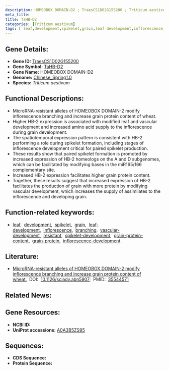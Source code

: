 ```yaml
---
description: HOMEOBOX DOMAIN-D2 ; TraesCS1D02G155200 ; Triticum aestivum
meta_title:
title: TaHB-D2
categories: [Triticum aestivum]
tags: [ leaf,development,spikelet,grain,leaf development,inflorescence,branching,vascular development,resistant,spikelet development,grain protein content,grain protein,inflorescence development ]
---
```


## Gene Details:
- **Gene ID:**	[TraesCS1D02G155200](https://ensembl.gramene.org/Triticum_aestivum/Gene/Summary?g=TraesCS1D02G155200)
- **Gene Symbol:** <u>TaHB-D2</u>
- **Gene Name:** HOMEOBOX DOMAIN-D2
- **Genome:** [Chinese_Spring1.0](https://ensembl.gramene.org/Triticum_aestivum/Info/Index)
- **Species:** *Triticum aestivum*

## Functional Descriptions:
   - MicroRNA-resistant alleles of HOMEOBOX DOMAIN-2 modify inflorescence branching and increase grain protein content of wheat.
   - Higher HB-2 expression is associated with modified leaf and vascular development and increased amino acid supply to the inflorescence during grain development.
   - The spatiotemporal expression pattern is consistent with HB-2 performing a role during spikelet formation, including stages of inflorescence development critical for paired spikelet production.
   - These results show that paired spikelet formation is promoted by increased expression of HB-2 homeologs on the A and D subgenomes, which can be facilitated by modifying bases in the miR165/166 complementary site.
   - Increased HB-2 expression facilitates higher grain protein content.
   - Together, these results suggest that increased expression of HB-2 facilitates the production of grain with more protein by modifying vascular development, which increases the supply of assimilates to the inflorescence and developing grain.

## Function-related keywords:
   - [leaf](/tags/leaf/),&nbsp;&nbsp;[development](/tags/development/),&nbsp;&nbsp;[spikelet](/tags/spikelet/),&nbsp;&nbsp;[grain](/tags/grain/),&nbsp;&nbsp;[leaf-development](/tags/leaf-development/),&nbsp;&nbsp;[inflorescence](/tags/inflorescence/),&nbsp;&nbsp;[branching](/tags/branching/),&nbsp;&nbsp;[vascular-development](/tags/vascular-development/),&nbsp;&nbsp;[resistant](/tags/resistant/),&nbsp;&nbsp;[spikelet-development](/tags/spikelet-development/),&nbsp;&nbsp;[grain-protein-content](/tags/grain-protein-content/),&nbsp;&nbsp;[grain-protein](/tags/grain-protein/),&nbsp;&nbsp;[inflorescence-development](/tags/inflorescence-development/)

## Literature:
   - [MicroRNA-resistant alleles of HOMEOBOX DOMAIN-2 modify inflorescence branching and increase grain protein content of wheat.]( https://www.science.org/doi/full/10.1126/sciadv.abn5907?rfr_dat=cr_pub++0pubmed&url_ver=Z39.88-2003&rfr_id=ori%3Arid%3Acrossref.org)&nbsp;&nbsp;DOI:&nbsp;&nbsp;[10.1126/sciadv.abn5907](https://www.science.org/doi/full/10.1126/sciadv.abn5907?rfr_dat=cr_pub++0pubmed&url_ver=Z39.88-2003&rfr_id=ori%3Arid%3Acrossref.org);&nbsp;&nbsp;PMID:&nbsp;&nbsp;[35544571](https://pubmed.ncbi.nlm.nih.gov/35544571/)

## Related News:

## Gene Resources:
- **NCBI ID:**  [](https://www.ncbi.nlm.nih.gov/gene/?term=)
- **UniProt accessions:** [A0A3B5ZS95](https://www.uniprot.org/uniprotkb/A0A3B5ZS95/entry)



## Sequences:
- **CDS Sequence:**
- **Protein Sequence:**
